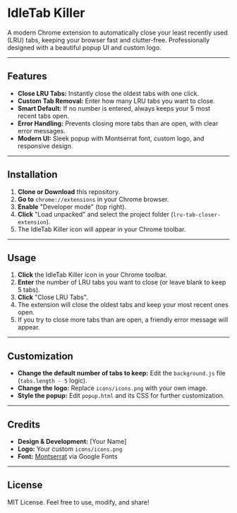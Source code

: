 # IdleTab Killer

A modern Chrome extension to automatically close your least recently used (LRU) tabs, keeping your browser fast and clutter-free. Professionally designed with a beautiful popup UI and custom logo.

---

## Features
- **Close LRU Tabs:** Instantly close the oldest tabs with one click.
- **Custom Tab Removal:** Enter how many LRU tabs you want to close.
- **Smart Default:** If no number is entered, always keeps your 5 most recent tabs open.
- **Error Handling:** Prevents closing more tabs than are open, with clear error messages.
- **Modern UI:** Sleek popup with Montserrat font, custom logo, and responsive design.

---

## Installation
1. **Clone or Download** this repository.
2. **Go to** `chrome://extensions` in your Chrome browser.
3. **Enable** "Developer mode" (top right).
4. **Click** "Load unpacked" and select the project folder (`lru-tab-closer-extension`).
5. The IdleTab Killer icon will appear in your Chrome toolbar.

---

## Usage
1. **Click** the IdleTab Killer icon in your Chrome toolbar.
2. **Enter** the number of LRU tabs you want to close (or leave blank to keep 5 tabs).
3. **Click** "Close LRU Tabs".
4. The extension will close the oldest tabs and keep your most recent ones open.
5. If you try to close more tabs than are open, a friendly error message will appear.

---

## Customization
- **Change the default number of tabs to keep:** Edit the `background.js` file (`tabs.length - 5` logic).
- **Change the logo:** Replace `icons/icons.png` with your own image.
- **Style the popup:** Edit `popup.html` and its CSS for further customization.

---

## Credits
- **Design & Development:** [Your Name]
- **Logo:** Your custom `icons/icons.png`
- **Font:** [Montserrat](https://fonts.google.com/specimen/Montserrat) via Google Fonts

---

## License
MIT License. Feel free to use, modify, and share!
